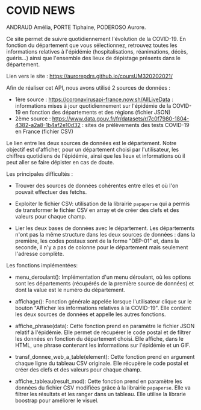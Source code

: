 # COVID NEWS

ANDRAUD Amélia, PORTE Tiphaine, PODEROSO Aurore.

Ce site permet de suivre quotidiennement l'évolution de la COVID-19. En fonction du département que vous sélectionnez, retrouvez toutes les informations relatives à l'épidémie (hospitalisations, réanimations, décès, guéris...) ainsi que l'ensemble des lieux de dépistage présents dans le département.

Lien vers le site : https://aurorepdrs.github.io/coursUM320202021/


Afin de réaliser cet API, nous avons utilisé 2 sources de données : 

- 1ère source : https://coronavirusapi-france.now.sh/AllLiveData : informations mises à jour quotidiennement sur l'épidémie de la COVID-19 en fonction des départements et des régions (fichier JSON)
- 2ème source : https://www.data.gouv.fr/fr/datasets/r/7c0f7980-1804-4382-a2a8-1b4af2e10d32 : sites de prélèvements des tests COVID-19 en France (fichier CSV)

Le lien entre les deux sources de données est le département. Notre objectif est d'afficher, pour un département choisi par l'utilisateur, les chiffres quotidiens de l'épidémie, ainsi que les lieux et informations où il peut aller se faire dépister en cas de doute. 

Les principales difficultés : 

- Trouver des sources de données cohérentes entre elles et où l'on pouvait effectuer des fetchs.

- Exploiter le fichier CSV: utilisation de la librairie `papaperse` qui a permis de transformer le fichier CSV en array et de créer des clefs et des valeurs pour chaque champ.

- Lier les deux bases de données avec le département. Les départements n'ont pas la même structure dans les deux sources de données : dans la première, les codes postaux sont de la forme "DEP-01" et, dans la seconde, il n'y a pas de colonne pour le département mais seulement l'adresse complète.

Les fonctions implémentées:

- menu_deroulant(): Implémentation d'un menu déroulant, où les options sont les départements (récupérés de la première source de données) et dont la value est le numéro du département. 

- affichage(): Fonction générale appelée lorsque l'utilisateur clique sur le bouton "Afficher les informations relatives à la COVID-19". Elle contient les deux sources de données et appelle les autres fonctions. 

- affiche_phrase(data): Cette fonction prend en paramètre le fichier JSON relatif à l'épidémie. Elle permet de récupérer le code postal et de filtrer les données en fonction du département choisi. Elle affiche, dans le HTML, une phrase contenant les informations sur l'épidémie et un GIF.

- transf_donnee_web_a_table(element): Cette fonction prend en argument chaque ligne du tableau CSV originale. Elle récupère le code postal et créer des clefs et des valeurs pour chaque champ.

- affiche_tableau(result_mod): Cette fonction prend en paramètre les données du fichier CSV modifiées grâce à la librairie `papaperse`. Elle va filtrer les résultats et les ranger dans un tableau. Elle utilise la librarie boostrap pour améliorer le visuel. 

